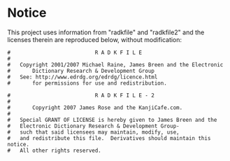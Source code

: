 # Notice

This project uses information from "radkfile" and "radkfile2" and the licenses therein are reproduced below, without modification:

```
#                           R A D K F I L E
#
#	Copyright 2001/2007 Michael Raine, James Breen and the Electronic
#       Dictionary Research & Development Group
#	See: http://www.edrdg.org/edrdg/licence.html
#       for permissions for use and redistribution.
```

```
#                           R A D K F I L E - 2
#
#       Copyright 2007 James Rose and the KanjiCafe.com.
#
#   Special GRANT OF LICENSE is hereby given to James Breen and the
#   Electronic Dictionary Research & Development Group-
#   such that said licensees may maintain, modify, use,
#   and redistribute this file.  Derivatives should maintain this notice.
#   All other rights reserved.
```
